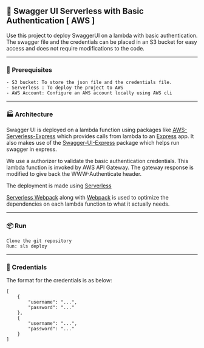 ## :baggage_claim: Swagger UI Serverless with Basic Authentication [ AWS ]

Use this project to deploy SwaggerUI on a lambda with basic authentication. 
The swagger file and the credentials can be placed in an S3 bucket for easy access and does not require modifications to the code.

- - -
### :construction: Prerequisites
    - S3 bucket: To store the json file and the credentials file.
    - Serverless : To deploy the project to AWS
    - AWS Account: Configure an AWS account locally using AWS cli

- - -
### :factory: Architecture

Swagger UI is deployed on a lambda function using packages like [AWS-Serverless-Express](https://github.com/awslabs/aws-serverless-express) which provides calls from lambda to an [Express](https://github.com/expressjs/express) app. It also makes use of the [Swagger-UI-Express](https://github.com/scottie1984/swagger-ui-express) package which helps run swagger in express.

We use a authorizer to validate the basic authentication credentials. This lambda function is invoked by AWS API Gateway. The gateway response is modified to give back the WWW-Authenticate header.

The deployment is made using [Serverless](https://github.com/serverless/serverless)

[Serverless Webpack](https://github.com/serverless-heaven/serverless-webpack) along with [Webpack](https://github.com/webpack/webpack) is used to optimize the dependencies on each lambda function to what it actually needs.

- - -
### :package: Run
    Clone the git repository
    Run: sls deploy

- - -
### :closed_lock_with_key: Credentials

The format for the credentials is as below:
```
[
    {
        "username": "...",
        "password": "..."
    },
    {
        "username": "...",
        "password": "..."
    }
]
```